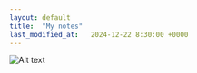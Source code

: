 ```yaml
---
layout: default
title:  "My notes"
last_modified_at:   2024-12-22 8:30:00 +0000
---
```


![Alt text](._assets/images/20241222_a.jpg)
